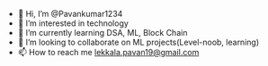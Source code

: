- 👋 Hi, I’m @Pavankumar1234
- 👀 I’m interested in technology
- 🌱 I’m currently learning DSA, ML, Block Chain
- 💞️ I’m looking to collaborate on ML projects(Level-noob, learning)
- 📫 How to reach me lekkala.pavan19@gmail.com

<!---
Pavankumar1234/Pavankumar1234 is a ✨ special ✨ repository because its `README.md` (this file) appears on your GitHub profile.
You can click the Preview link to take a look at your changes.
--->
